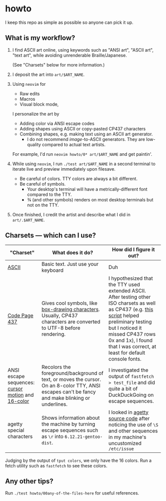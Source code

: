 # howto

I keep this repo as simple as possible so anyone can pick it up.

## What is my workflow?

1. I find ASCII art online, using keywords such as "ANSI art", "ASCII art", "text art",
   while avoiding unrenderable Braille/Japanese.

   (See "Charsets" below for more information.)
2. I deposit the art into `art/$ART_NAME`.
3. Using `neovim` for
   * Raw edits
   * Macros
   * Visual block mode,

   I personalize the art by
   * Adding color via ANSI escape codes
   * Adding shapes using ASCII or copy-pasted CP437 characters
   * Combining shapes, e.g. making text using an ASCII art generator.
     * I do not recommend _image_-to-ASCII generators. They are
       low-quality compared to actual text artists.

   For example, I'd run `neovim howto/0* art/$ART_NAME` and get paintin'.

4. While using `neovim`, I run `./test art/$ART_NAME` in a second
   terminal to iterate live and preview immediately upon filesave.
   * Be careful of colors. TTY colors are always a bit different.
   * Be careful of symbols.
      * Your desktop's terminal will have a metrically-different font compared to the TTY.
      * ¾ (and other symbols) renders on most desktop terminals but not on the TTY.
5. Once finished, I credit the artist and describe what I did in `art/.$ART_NAME`.

## Charsets — which can I use?

| "Charset" | What does it do? | How did I figure it out? |
| ------- | ---------------- | ------------------------ |
| [ASCII](https://en.wikipedia.org/wiki/ASCII#Character_set)   | Basic text. Just use your keyboard | Duh |
| [Code Page 437](https://en.wikipedia.org/wiki/Code_page_437#Character_set) | Gives cool symbols, like [box-drawing characters](https://en.wikipedia.org/wiki/Box-drawing_characters). Usually, CP437 characters are converted to UTF-8 before rendering. | I hypothesized that the TTY used extended ASCII. After testing other ISO charsets as well as CP437 (e.g. [this script](https://stackoverflow.com/a/60355364) helped preliminary testing but I noticed it missed CP437 rows 0x and 1x), I found that I was correct, at least for default console fonts. |
| ANSI escape sequences: [cursor motion](https://en.wikipedia.org/wiki/ANSI_escape_code#Control_Sequence_Introducer_commands) and [16-color](https://en.wikipedia.org/wiki/ANSI_escape_code#3-bit_and_4-bit) | Recolors the foreground/background of text, or moves the cursor. On an 8-color TTY, ANSI escapes can't be fancy and make blinking or underlines. | I investigated the output of `fastfetch > test_file` and did quite a bit of DuckDuckGoing on escape sequences. |
| agetty special characters | Shows information about the machine by turning escape sequences such as `\r` into `6.12.21-gentoo-dist`. | I looked in [agetty source code](https://github.com/util-linux/util-linux/blob/995a4e2341f699e9eb7f2e2c529e1c8802a61170/term-utils/agetty.c#L2694) after noticing the use of `\S` and other sequences in my machine's uncustomized `/etc/issue` |

Judging by the output of `tput colors`, we only have the 16 colors. Run a fetch utility such as `fastfetch` to see these colors.

## Any other tips?

Run `./test howto/00any-of-the-files-here` for useful references.
